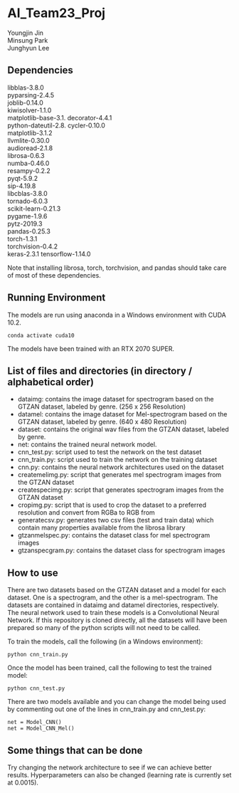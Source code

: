 # AI_Team23_Proj
Youngjin Jin  
Minsung Park  
Junghyun Lee  

## Dependencies
libblas-3.8.0        
pyparsing-2.4.5      
joblib-0.14.0        
kiwisolver-1.1.0     
matplotlib-base-3.1. 
decorator-4.4.1      
python-dateutil-2.8. 
cycler-0.10.0        
matplotlib-3.1.2     
llvmlite-0.30.0      
audioread-2.1.8      
librosa-0.6.3        
numba-0.46.0         
resampy-0.2.2        
pyqt-5.9.2           
sip-4.19.8           
libcblas-3.8.0      
tornado-6.0.3        
scikit-learn-0.21.3  
pygame-1.9.6  
pytz-2019.3     
pandas-0.25.3     
torch-1.3.1  
torchvision-0.4.2  
keras-2.3.1 
tensorflow-1.14.0

Note that installing librosa, torch, torchvision, and pandas should take care of most of these dependencies.  

## Running Environment
The models are run using anaconda in a Windows environment with CUDA 10.2.  
```
conda activate cuda10
```
The models have been trained with an RTX 2070 SUPER.  

## List of files and directories (in directory / alphabetical order)
- dataimg: contains the image dataset for spectrogram based on the GTZAN dataset, labeled by genre. (256 x 256 Resolution)
- datamel: contains the image dataset for Mel-spectrogram based on the GTZAN dataset, labeled by genre. (640 x 480 Resolution)
- dataset: contains the original wav files from the GTZAN dataset, labeled by genre.
- net: contains the trained neural network model.
- cnn_test.py: script used to test the network on the test dataset
- cnn_train.py: script used to train the network on the training dataset
- cnn.py: contains the neural network architectures used on the dataset
- createmelimg.py: script that generates mel spectrogram images from the GTZAN dataset
- createspecimg.py: script that generates spectrogram images from the GTZAN dataset
- cropimg.py: script that is used to crop the dataset to a preferred resolution and convert from RGBa to RGB from
- generatecsv.py: generates two csv files (test and train data) which contain many properties available from the librosa library
- gtzanmelspec.py: contains the dataset class for mel spectrogram images
- gtzanspecgram.py: contains the dataset class for spectrogram images

## How to use
There are two datasets based on the GTZAN dataset and a model for each dataset. One is a spectrogram, and the other is a mel-spectrogram. The datasets are contained in dataimg and datamel directories, respectively. The neural network used to train these models is a Convolutional Neural Network. If this repository is cloned directly, all the datasets will have been prepared so many of the python scripts will not need to be called.  

To train the models, call the following (in a Windows environment):
```
python cnn_train.py
```

Once the model has been trained, call the following to test the trained model:
```
python cnn_test.py
```

There are two models available and you can change the model being used by commenting out one of the lines in cnn_train.py and cnn_test.py:
```
net = Model_CNN()
net = Model_CNN_Mel()
```

## Some things that can be done
Try changing the network architecture to see if we can achieve better results. Hyperparameters can also be changed (learning rate is currently set at 0.0015).
